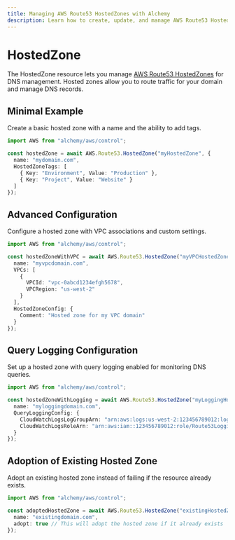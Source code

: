 ```yaml
---
title: Managing AWS Route53 HostedZones with Alchemy
description: Learn how to create, update, and manage AWS Route53 HostedZones using Alchemy Cloud Control.
---
```


# HostedZone

The HostedZone resource lets you manage [AWS Route53 HostedZones](https://docs.aws.amazon.com/route53/latest/userguide/) for DNS management. Hosted zones allow you to route traffic for your domain and manage DNS records.

## Minimal Example

Create a basic hosted zone with a name and the ability to add tags.

```ts
import AWS from "alchemy/aws/control";

const hostedZone = await AWS.Route53.HostedZone("myHostedZone", {
  name: "mydomain.com",
  HostedZoneTags: [
    { Key: "Environment", Value: "Production" },
    { Key: "Project", Value: "Website" }
  ]
});
```

## Advanced Configuration

Configure a hosted zone with VPC associations and custom settings.

```ts
import AWS from "alchemy/aws/control";

const hostedZoneWithVPC = await AWS.Route53.HostedZone("myVPCHostedZone", {
  name: "myvpcdomain.com",
  VPCs: [
    {
      VPCId: "vpc-0abcd1234efgh5678",
      VPCRegion: "us-west-2"
    }
  ],
  HostedZoneConfig: {
    Comment: "Hosted zone for my VPC domain"
  }
});
```

## Query Logging Configuration

Set up a hosted zone with query logging enabled for monitoring DNS queries.

```ts
import AWS from "alchemy/aws/control";

const hostedZoneWithLogging = await AWS.Route53.HostedZone("myLoggingHostedZone", {
  name: "myloggingdomain.com",
  QueryLoggingConfig: {
    CloudWatchLogsLogGroupArn: "arn:aws:logs:us-west-2:123456789012:log-group:Route53Logs",
    CloudWatchLogsRoleArn: "arn:aws:iam::123456789012:role/Route53LoggingRole"
  }
});
```

## Adoption of Existing Hosted Zone

Adopt an existing hosted zone instead of failing if the resource already exists.

```ts
import AWS from "alchemy/aws/control";

const adoptedHostedZone = await AWS.Route53.HostedZone("existingHostedZone", {
  name: "existingdomain.com",
  adopt: true // This will adopt the hosted zone if it already exists
});
```